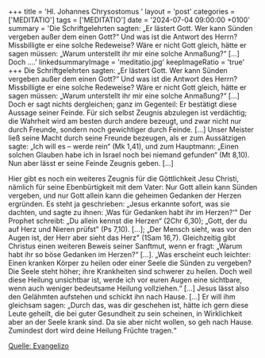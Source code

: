 +++
title = 'Hl. Johannes Chrysostomus  '
layout = 'post'
categories = ['MEDITATIO']
tags = ['MEDITATIO']
date = '2024-07-04 09:00:00 +0100'
summary = 'Die Schriftgelehrten sagten: „Er lästert Gott. Wer kann Sünden vergeben außer dem einen Gott?“ Und was ist die Antwort des Herrn? Missbilligte er eine solche Redeweise? Wäre er nicht Gott gleich, hätte er sagen müssen: „Warum unterstellt ihr mir eine solche Anmaßung?“ [...] Doch ....'
linkedsummaryImage = 'meditatio.jpg'
keepImageRatio = 'true'
+++
     Die Schriftgelehrten sagten: „Er lästert Gott. Wer kann Sünden vergeben außer dem einen Gott?“ Und was ist die Antwort des Herrn? Missbilligte er eine solche Redeweise? Wäre er nicht Gott gleich, hätte er sagen müssen: „Warum unterstellt ihr mir eine solche Anmaßung?“ [...] Doch er sagt nichts dergleichen; ganz im Gegenteil: Er bestätigt diese Aussage seiner Feinde.<!--more--> Für sich selbst Zeugnis abzulegen ist verdächtig; die Wahrheit wird am besten durch andere bezeugt, und zwar nicht nur durch Freunde, sondern noch gewichtiger durch Feinde. [...] Unser Meister ließ seine Macht durch seine Freunde bezeugen, als er zum Aussätzigen sagte: „Ich will es – werde rein“ (Mk 1,41), und zum Hauptmann: „Einen solchen Glauben habe ich in Israel noch bei niemand gefunden“ (Mt 8,10). Nun aber lässt er seine Feinde Zeugnis geben. [...]

Hier gibt es noch ein weiteres Zeugnis für die Göttlichkeit Jesu Christi, nämlich für seine Ebenbürtigkeit mit dem Vater: Nur Gott allein kann Sünden vergeben, und nur Gott allein kann die geheimen Gedanken der Herzen ergründen. Es steht ja geschrieben: „Jesus erkannte sofort, was sie dachten, und sagte zu ihnen: ‚Was für Gedanken habt ihr im Herzen?‘" Der Prophet schreibt: „Du allein kennst die Herzen“ (2Chr 6,30); „Gott, der du auf Herz und Nieren prüfst" (Ps 7,10). [...]; „Der Mensch sieht, was vor den Augen ist, der Herr aber sieht das Herz" (1Sam 16,7). Gleichzeitig gibt Christus einen weiteren Beweis seiner Sanftmut, wenn er fragt: „Warum habt ihr so böse Gedanken im Herzen?“ [...].
„Was erscheint euch leichter: Einen kranken Körper zu heilen oder einer Seele die Sünden zu vergeben? Die Seele steht höher; ihre Krankheiten sind schwerer zu heilen. Doch weil diese Heilung unsichtbar ist, werde ich vor euren Augen eine sichtbare, wenn auch weniger bedeutsame Heilung vollziehen.“ [...] Jesus lässt also den Gelähmten aufstehen und schickt ihn nach Hause. [...] Er will ihm gleichsam sagen: „Durch das, was dir geschehen ist, hätte ich gern diese Leute geheilt, die bei guter Gesundheit zu sein scheinen, in Wirklichkeit aber an der Seele krank sind. Da sie aber nicht wollen, so geh nach Hause. Zumindest dort wird deine Heilung Früchte tragen.“ 


[Quelle: Evangelizo](https://evangeliumtagfuertag.org/DE/gospel)
